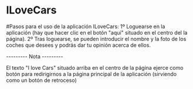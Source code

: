 # ILoveCars
#Pasos para el uso de la aplicación ILoveCars:
1º Loguearse en la aplicación (hay que hacer clic en el botón "aquí" situado en el centro del la página).
2º Tras loguearse, se pueden introducir el nombre y la foto de los coches que desees y podrás dar tu opinión acerca de ellos.

--------- Nota ---------

El texto "I love Cars" situado arriba en el centro de la página ejerce como botón para redirigirnos a la página principal de la aplicación (sirviendo como un botón de retroceso)
